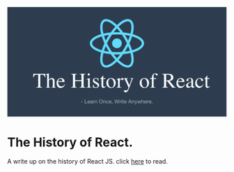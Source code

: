 ![React_banner](/images/react_banner.png)

# The History of React.
A write up on the history of React JS. click [here](/history.md) to read. 
